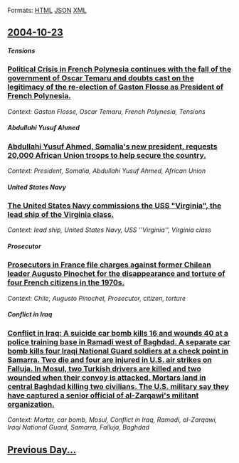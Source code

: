 
Formats: [HTML](2004/10/23/index.html)  [JSON](2004/10/23/index.json)  [XML](2004/10/23/index.xml)  

## [2004-10-23](/news/2004/10/23/index.md)

##### Tensions
### [ Political Crisis in French Polynesia continues with the fall of the government of Oscar Temaru and doubts cast on the legitimacy of the re-election of Gaston Flosse as President of French Polynesia. ](/news/2004/10/23/political-crisis-in-french-polynesia-continues-with-the-fall-of-the-government-of-oscar-temaru-and-doubts-cast-on-the-legitimacy-of-the-re.md)
_Context: Gaston Flosse, Oscar Temaru, French Polynesia, Tensions_

##### Abdullahi Yusuf Ahmed
### [ Abdullahi Yusuf Ahmed, Somalia's new president, requests 20,000 African Union troops to help secure the country. ](/news/2004/10/23/abdullahi-yusuf-ahmed-somalia-s-new-president-requests-20-000-african-union-troops-to-help-secure-the-country.md)
_Context: President, Somalia, Abdullahi Yusuf Ahmed, African Union_

##### United States Navy
### [ The United States Navy commissions the USS "Virginia", the lead ship of the Virginia class. ](/news/2004/10/23/the-united-states-navy-commissions-the-uss-virginia-the-lead-ship-of-the-virginia-class.md)
_Context: lead ship, United States Navy, USS ''Virginia'', Virginia class_

##### Prosecutor
### [ Prosecutors in France file charges against former Chilean leader Augusto Pinochet for the disappearance and torture of four French citizens in the 1970s. ](/news/2004/10/23/prosecutors-in-france-file-charges-against-former-chilean-leader-augusto-pinochet-for-the-disappearance-and-torture-of-four-french-citizens.md)
_Context: Chile, Augusto Pinochet, Prosecutor, citizen, torture_

##### Conflict in Iraq
### [ Conflict in Iraq: A suicide car bomb kills 16 and wounds 40 at a police training base in Ramadi west of Baghdad. A separate car bomb kills four Iraqi National Guard soldiers at a check point in Samarra. Two die and four are injured in U.S. air strikes on Falluja. In Mosul, two Turkish drivers are killed and two wounded when their convoy is attacked. Mortars land in central Baghdad killing two civilians. The U.S. military say they have captured a senior official of al-Zarqawi's militant organization. ](/news/2004/10/23/conflict-in-iraq-a-suicide-car-bomb-kills-16-and-wounds-40-at-a-police-training-base-in-ramadi-west-of-baghdad-a-separate-car-bomb-kills.md)
_Context: Mortar, car bomb, Mosul, Conflict in Iraq, Ramadi, al-Zarqawi, Iraqi National Guard, Samarra, Falluja, Baghdad_

## [Previous Day...](/news/2004/10/22/index.md)

